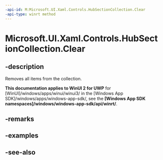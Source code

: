 ```yaml
---
-api-id: M:Microsoft.UI.Xaml.Controls.HubSectionCollection.Clear
-api-type: winrt method
---
```


<!-- Method syntax
public void Clear()
-->

# Microsoft.UI.Xaml.Controls.HubSectionCollection.Clear

## -description
Removes all items from the collection.

**This documentation applies to WinUI 2 for UWP** for [WinUI]/windows/apps/winui/winui3/ in the [Windows App SDK]/windows/apps/windows-app-sdk/, see the **[Windows App SDK namespaces]/windows/windows-app-sdk/api/winrt/**.

## -remarks

## -examples

## -see-also
